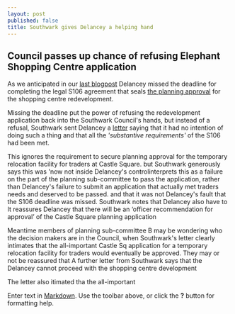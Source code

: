 ```yaml
---
layout: post
published: false
title: Southwark gives Delancey a helping hand
---
```

## Council passes up chance of refusing Elephant Shopping Centre application

As we anticipated in our [last blogpost](http://35percent.org/2018-12-16-mayor-approves-shopping-centre/) Delancey missed the deadline for completing the legal S106 agreement that seals [the planning approval](http://35percent.org/2018-07-09-delancey/) for the shopping centre redevelopment.

Missing the deadline put the power of refusing the redevelopment application back into the Southwark Council's hands, but instead of a refusal, Southwark sent Delancey a [letter](https://twitter.com/35percent_EAN/status/1074272767074291712) saying that it had no intention of doing such a thing and that all the _'substantive requirements'_ of the S106 had been met.  

This ignores the requirement to secure planning approval for the temporary relocation facility for traders at Castle Square. but Southwark generously says this was 'now not inside Delancey's controlinterprets this as a failure on the part of the planning sub-committee to pass the application, rather than Delancey's failure to submit an application that actually met traders needs and deserved to be passed. and that it was not Delancey's fault that the S106 deadline was missed.  Southwark notes that Delancey also have to It reassures Delancey that there will be an ‘officer recommendation for approval’ of the Castle Square planning application 


Meantime members of planning sub-committee B may be wondering who the decision makers are in the Council, when Southwark's letter clearly intimates that the all-important Castle Sq application for a temporary relocation facility for traders would eventually be approved. They may or not be reassured that A further letter from Southwark says that the  Delancey cannot proceed with the shopping centre development 

The letter also itimated tha the all-important 

Enter text in [Markdown](http://daringfireball.net/projects/markdown/). Use the toolbar above, or click the **?** button for formatting help.
